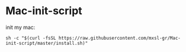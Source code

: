 # Mac-init-script

init my mac:

```
sh -c "$(curl -fsSL https://raw.githubusercontent.com/mxsl-gr/Mac-init-script/master/install.sh)"
```
